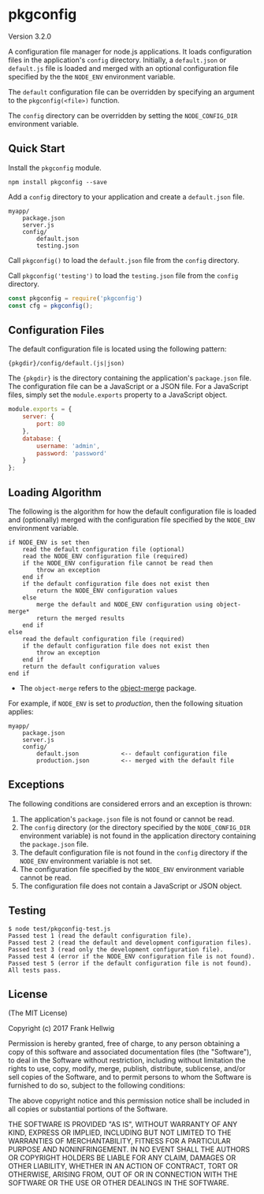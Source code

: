 pkgconfig
=========

Version 3.2.0

A configuration file manager for node.js applications. It loads configuration
files in the application's `config` directory. Initially, a `default.json` or
`default.js` file is loaded and merged with an optional configuration file
specified by the the `NODE_ENV` environment variable.

The `default` configuration file can be overridden by specifying an argument
to the `pkgconfig(<file>)` function.

The `config` directory can be overridden by setting the `NODE_CONFIG_DIR`
environment variable.

Quick Start
-----------

Install the `pkgconfig` module.

```no-highlight
npm install pkgconfig --save
```

Add a `config` directory to your application and create a `default.json` file.

```no-highlight
myapp/
    package.json
    server.js
    config/
        default.json
        testing.json
```

Call `pkgconfig()` to load the `default.json` file from the `config` directory.

Call `pkgconfig('testing')` to load the `testing.json` file from the `config` directory.

```javascript
const pkgconfig = require('pkgconfig')
const cfg = pkgconfig(); 
```

Configuration Files
-------------------

The default configuration file is located using the following pattern:

    {pkgdir}/config/default.(js|json)

The `{pkgdir}` is the directory containing the application's `package.json`
file. The configuration file can be a JavaScript or a JSON file. For a JavaScript
files, simply set the `module.exports` property to a JavaScript object.

```javascript
module.exports = {
    server: {
        port: 80
    },
    database: {
        username: 'admin',
        password: 'password'
    }
};
```

Loading Algorithm
-----------------

The following is the algorithm for how the default configuration file is loaded
and (optionally) merged with the configuration file specified by the `NODE_ENV`
environment variable.

```no-highlight
if NODE_ENV is set then
    read the default configuration file (optional)
    read the NODE_ENV configuration file (required)
    if the NODE_ENV configuration file cannot be read then
        throw an exception
    end if
    if the default configuration file does not exist then
        return the NODE_ENV configuration values
    else
        merge the default and NODE_ENV configuration using object-merge*
        return the merged results
    end if
else
    read the default configuration file (required)
    if the default configuration file does not exist then
        throw an exception
    end if
    return the default configuration values
end if
```

* The `object-merge` refers to the [object-merge](https://www.npmjs.com/package/object-merge) package.

For example, if `NODE_ENV` is set to *production*, then the following situation applies:

```no-highlight
myapp/
    package.json
    server.js
    config/
        default.json            <-- default configuration file
        production.json         <-- merged with the default file
```

Exceptions
----------

The following conditions are considered errors and an exception is thrown:

1. The application's `package.json` file is not found or cannot be read.
2. The `config` directory (or the directory specified by the `NODE_CONFIG_DIR` environment variable) is not found in the application directory containing the `package.json` file.
3. The default configuration file is not found in the `config` directory if the `NODE_ENV` environment variable is not set.
4. The configuration file specified by the `NODE_ENV` environment variable cannot be read.
5. The configuration file does not contain a JavaScript or JSON object.

Testing
-------

```no-highlight
$ node test/pkgconfig-test.js
Passed test 1 (read the default configuration file).
Passed test 2 (read the default and development configuration files).
Passed test 3 (read only the development configuration file).
Passed test 4 (error if the NODE_ENV configuration file is not found).
Passed test 5 (error if the default configuration file is not found).
All tests pass.
```

License
-------

(The MIT License)

Copyright (c) 2017 Frank Hellwig

Permission is hereby granted, free of charge, to any person obtaining a copy of this software and associated documentation files (the "Software"), to deal in the Software without restriction, including without limitation the rights to use, copy, modify, merge, publish, distribute, sublicense, and/or sell copies of the Software, and to permit persons to whom the Software is furnished to do so, subject to the following conditions:

The above copyright notice and this permission notice shall be included in all copies or substantial portions of the Software.

THE SOFTWARE IS PROVIDED "AS IS", WITHOUT WARRANTY OF ANY KIND, EXPRESS OR IMPLIED, INCLUDING BUT NOT LIMITED TO THE WARRANTIES OF MERCHANTABILITY, FITNESS FOR A PARTICULAR PURPOSE AND NONINFRINGEMENT. IN NO EVENT SHALL THE AUTHORS OR COPYRIGHT HOLDERS BE LIABLE FOR ANY CLAIM, DAMAGES OR OTHER LIABILITY, WHETHER IN AN ACTION OF CONTRACT, TORT OR OTHERWISE, ARISING FROM, OUT OF OR IN CONNECTION WITH THE SOFTWARE OR THE USE OR OTHER DEALINGS IN THE SOFTWARE.
